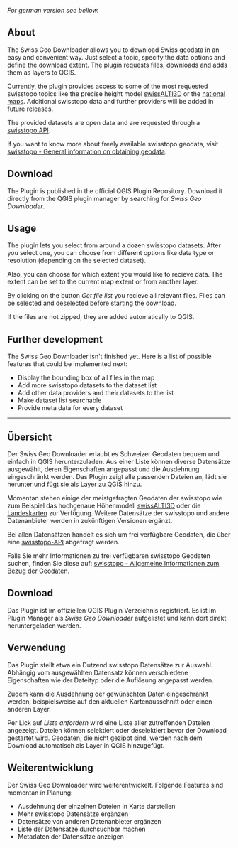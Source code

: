 _For german version see bellow._

## About
The Swiss Geo Downloader allows you to download Swiss geodata in an easy and convenient way. 
Just select a topic, specify the data options and define the download extent. 
The plugin requests files, downloads and adds them as layers to QGIS.

Currently, the plugin provides access to some of the most requested 
swisstopo topics like the precise height model [swissALTI3D](https://www.swisstopo.admin.ch/de/geodata/height/alti3d.html) 
or the [national maps](https://www.swisstopo.admin.ch/de/geodata/maps/smr/smr25.html). 
Additional swisstopo data and further providers will be added in future releases.

The provided datasets are open data and are requested through a [swisstopo API](https://www.geo.admin.ch/de/geo-dienstleistungen/geodienste/downloadienste/stac-api.html#datasets).

If you want to know more about freely available swisstopo geodata, visit [swisstopo - General information on obtaining geodata](https://www.swisstopo.admin.ch/de/geodata/info.html).

## Download
The Plugin is published in the official QGIS Plugin Repository. 
Download it directly from the QGIS plugin manager by searching for _Swiss Geo Downloader_.

## Usage
The plugin lets you select from around a dozen swisstopo datasets. 
After you select one, you can choose from different options like data type or resolution (depending on the selected dataset). 

Also, you can choose for which extent you would like to recieve data. 
The extent can be set to the current map extent or from another layer.

By clicking on the button _Get file list_ you recieve all relevant files. 
Files can be selected and deselected before starting the download. 

If the files are not zipped, they are added automatically to QGIS.


## Further development
The Swiss Geo Downloader isn't finished yet. Here is a list of possible features that could be implemented next:
* Display the bounding box of all files in the map
* Add more swisstopo datasets to the dataset list
* Add other data providers and their datasets to the list
* Make dataset list searchable
* Provide meta data for every dataset

------------------------------------------------------


## Übersicht
Der Swiss Geo Downloader erlaubt es Schweizer Geodaten bequem und einfach in QGIS herunterzuladen. 
Aus einer Liste können diverse Datensätze ausgewählt, deren Eigenschaften angepasst und die Ausdehnung eingeschränkt werden.
Das Plugin zeigt alle passenden Dateien an, lädt sie herunter und fügt sie als Layer zu QGIS hinzu.

Momentan stehen einige der meistgefragten Geodaten der swisstopo wie 
zum Beispiel das hochgenaue Höhenmodell [swissALTI3D](https://www.swisstopo.admin.ch/de/geodata/height/alti3d.html) 
oder die [Landeskarten](https://www.swisstopo.admin.ch/de/geodata/maps/smr/smr25.html) zur Verfügung.
Weitere Datensätze der swisstopo und andere Datenanbieter werden in zukünftigen Versionen ergänzt.

Bei allen Datensätzen handelt es sich um frei verfügbare Geodaten, 
die über eine [swisstopo-API](https://www.geo.admin.ch/de/geo-dienstleistungen/geodienste/downloadienste/stac-api.html#datasets) abgefragt werden.

Falls Sie mehr Informationen zu frei verfügbaren swisstopo Geodaten suchen, finden Sie diese auf: [swisstopo - Allgemeine Informationen zum Bezug der Geodaten](https://www.swisstopo.admin.ch/de/geodata/info.html).


## Download
Das Plugin ist im offiziellen QGIS Plugin Verzeichnis registriert.
Es ist im Plugin Manager als _Swiss Geo Downloader_ aufgelistet und kann dort direkt heruntergeladen werden.

## Verwendung
Das Plugin stellt etwa ein Dutzend swisstopo Datensätze zur Auswahl.
Abhängig vom ausgewählten Datensatz können verschiedene Eigenschaften wie der Dateityp oder die Auflösung angepasst werden.

Zudem kann die Ausdehnung der gewünschten Daten eingeschränkt werden, beispielsweise auf den aktuellen Kartenausschnitt oder einen anderen Layer.

Per Lick auf _Liste anfordern_ wird eine Liste aller zutreffenden Dateien angezeigt. 
Dateien können selektiert oder deselektiert bevor der Download gestartet wird. 
Geodaten, die nicht gezippt sind, werden nach dem Download automatisch als Layer in QGIS hinzugefügt.


## Weiterentwicklung
Der Swiss Geo Downloader wird weiterentwickelt. Folgende Features sind momentan in Planung:
* Ausdehnung der einzelnen Dateien in Karte darstellen
* Mehr swisstopo Datensätze ergänzen
* Datensätze von anderen Datenanbieter ergänzen
* Liste der Datensätze durchsuchbar machen
* Metadaten der Datensätze anzeigen

